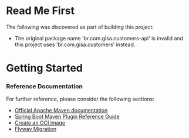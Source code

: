 # Read Me First
The following was discovered as part of building this project:

* The original package name 'br.com.gisa.customers-api' is invalid and this project uses 'br.com.gisa.customers' instead.

# Getting Started

### Reference Documentation
For further reference, please consider the following sections:

* [Official Apache Maven documentation](https://maven.apache.org/guides/index.html)
* [Spring Boot Maven Plugin Reference Guide](https://docs.spring.io/spring-boot/docs/2.7.3/maven-plugin/reference/html/)
* [Create an OCI image](https://docs.spring.io/spring-boot/docs/2.7.3/maven-plugin/reference/html/#build-image)
* [Flyway Migration](https://docs.spring.io/spring-boot/docs/2.7.3/reference/htmlsingle/#howto.data-initialization.migration-tool.flyway)

